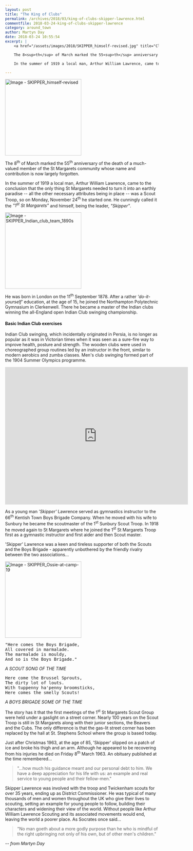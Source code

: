 ```yaml
---
layout: post
title: "The King of Clubs"
permalink: /archives/2018/03/king-of-clubs-skipper-lawrence.html
commentfile: 2018-03-24-king-of-clubs-skipper-lawrence
category: around_town
author: Martyn Day
date: 2018-03-24 10:55:54
excerpt: |
    <a href="/assets/images/2018/SKIPPER_himself-revised.jpg" title="Click for a larger image"><img src="/assets/images/2018/SKIPPER_himself-revised-thumb.jpg" width="150" alt="Image - SKIPPER_himself-revised"  class="photo right"/></a>

    The 8<sup>th</sup> of March marked the 55<sup>th</sup> anniversary of the death of a much-valued member of the St Margarets community whose name and contribution is now largely forgotten.

    In the summer of 1919 a local man, Arthur William Lawrence, came to the conclusion that the only thing St Margarets needed to turn it into an earthly paradise -- all the other necessary attributes being in place -- was a Scout Troop.

---
```


<a href="/assets/images/2018/SKIPPER_himself-revised.jpg" title="Click for a larger image"><img src="/assets/images/2018/SKIPPER_himself-revised-thumb.jpg" width="250" alt="Image - SKIPPER_himself-revised"  class="photo right"/></a>

The 8<sup>th</sup> of March marked the 55<sup>th</sup> anniversary of the death of a much-valued member of the St Margarets community whose name and contribution is now largely forgotten.

In the summer of 1919 a local man, Arthur William Lawrence, came to the conclusion that the only thing St Margarets needed to turn it into an earthly paradise -- all the other necessary attributes being in place -- was a Scout Troop, so on Monday, November 24<sup>th</sup> he started one. He cunningly called it the  <em>"1<sup>st</sup> St Margarets"</em> and himself, being the leader, <em>"Skipper"</em>.

<a href="/assets/images/2018/SKIPPER_Indian_club_team_1890s.jpg" title="Click for a larger image"><img src="/assets/images/2018/SKIPPER_Indian_club_team_1890s-thumb.jpg" width="250" alt="Image - SKIPPER_Indian_club_team_1890s"  class="photo right"/></a>

He was born in London on the 11<sup>th</sup> September 1878. After a rather  <em>'do-it-yourself'</em> education, at the age of 15, he joined the Northampton Polytechnic Gymnasium in Clerkenwell. There he became a master of the Indian clubs winning the all-England open Indian Club swinging championship.


<div class="box" markdown="1">

#### Basic Indian Club exercises

Indian Club swinging, which incidentally originated in Persia, is no longer as popular as it was in Victorian times when it was seen as a sure-fire way to improve health, posture and strength. The wooden clubs were used in choreographed group routines led by an instructor in the front, similar to modern aerobics and zumba classes. Men's club swinging formed part of the  1904 Summer Olympics programme.

<iframe width="600" height="450" src="https://www.youtube-nocookie.com/embed/JkFtaw9LB6I?rel=0" frameborder="0" allowfullscreen></iframe>

</div>

As a young man  <em>'Skipper'</em> Lawrence served as gymnastics instructor to the 66<sup>th</sup> Kentish Town Boys Brigade Company. When he moved with his wife to Sunbury he became the scoutmaster of the 1<sup>st</sup> Sunbury Scout Troop. In 1918 he moved again to St Margarets where he joined the 1<sup>st</sup> St Margarets Troop first as a gymnastic instructor and first aider and then Scout master.

<div class="box" markdown="1">

'Skipper' Lawrence was a keen and tireless supporter of both the Scouts and the Boys Brigade - apparently unbothered by the friendly rivalry between the two associations...

<a href="/assets/images/2018/SKIPPER_Ossie-at-camp-19.jpg" title="Click for a larger image"><img src="/assets/images/2018/SKIPPER_Ossie-at-camp-19-thumb.jpg" width="250" alt="Image - SKIPPER_Ossie-at-camp-19"  class="photo right"/></a>

<pre class="poem">
"Here comes the Boys Brigade,
All covered in marmalade.
The marmalade is mouldy,
And so is the Boys Brigade."
</pre>

<cite>A SCOUT SONG OF THE TIME</cite>

<pre class="poem">
Here come the Brussel Sprouts,
The dirty lot of louts.
With tuppenny ha'penny broomsticks,
Here comes the smelly Scouts!
</pre>

<cite>A BOYS BRIGADE SOME OF THE TIME</cite>

</div>


The story has it that the first meetings of the 1<sup>st</sup> St Margarets Scout Group were held under a gaslight on a street corner. Nearly 100 years on the Scout Troop is still in St Margarets along with their junior sections, the Beavers and the Cubs. The only difference is that the gas-lit street corner has been replaced by the hall at St. Stephens School where the group is based today.

Just after Christmas 1963, at the age of 85, 'Skipper' slipped on a patch of ice and broke his thigh and an arm. Although he appeared to be recovering from his injuries he died on Friday 8<sup>th</sup> March 1963. An obituary published at the time remembered...

> "...how much his guidance meant and our personal debt to him. We have a deep appreciation for his life with us: an example and real service to young people and their fellow-men."

Skipper Lawrence was involved with the troop and Twickenham scouts for over 35 years, ending up as District Commissioner. He was typical of many thousands of men and women throughout the UK who give their lives to scouting, setting an example for young people to follow, building their characters and widening their view of the world. Without people like Arthur William Lawrence Scouting and its associated movements would end, leaving the world a poorer place. As Socrates once said...

> "No man goeth about a more godly purpose than he who is mindful of the right upbringing not only of his own, but of other men's children."


<cite>-- from Martyn Day</cite>

